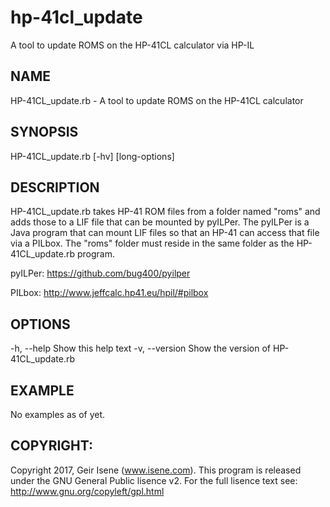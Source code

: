 # hp-41cl_update
A tool to update ROMS on the HP-41CL calculator via HP-IL

## NAME
HP-41CL_update.rb - A tool to update ROMS on the HP-41CL calculator

## SYNOPSIS
HP-41CL_update.rb [-hv] [long-options]

## DESCRIPTION
HP-41CL_update.rb takes HP-41 ROM files from a folder named "roms" and adds those to a LIF file that can be mounted by pyILPer. The pyILPer is a Java program that can mount LIF files so that an HP-41 can access that file via a PILbox. The "roms" folder must reside in the same folder as the HP-41CL_update.rb program.

pyILPer: https://github.com/bug400/pyilper

PILbox:  http://www.jeffcalc.hp41.eu/hpil/#pilbox

## OPTIONS
-h, --help	Show this help text
-v, --version  Show the version of HP-41CL_update.rb

## EXAMPLE
No examples as of yet.
    
## COPYRIGHT:
Copyright 2017, Geir Isene (www.isene.com). 
This program is released under the GNU General Public lisence v2. 
For the full lisence text see: http://www.gnu.org/copyleft/gpl.html

